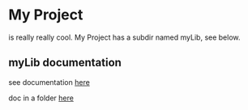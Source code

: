 # My Project
is really really cool. My Project has a subdir named myLib, see below.

## myLib documentation
<!---
your comment goes here
and here
-->

see documentation [here](one.md)

doc in a folder [here](folder/two.md)

